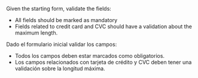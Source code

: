 Given the starting form, validate the fields:

- All fields should be marked as mandatory
- Fields related to credit card and CVC should have a validation about the maximum length.

Dado el formulario inicial validar los campos:

- Todos los campos deben estar marcados como obligatorios.
- Los campos relacionados con tarjeta de crédito y CVC deben tener una validación sobre la longitud máxima.